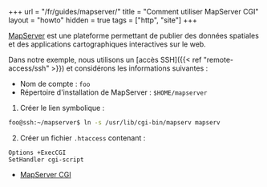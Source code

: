 +++
url = "/fr/guides/mapserver/"
title = "Comment utiliser MapServer CGI"
layout = "howto"
hidden = true
tags = ["http", "site"]
+++

[MapServer](https://mapserver.org/) est une plateforme permettant de publier des données spatiales et des applications cartographiques interactives sur le web.

Dans notre exemple, nous utilisons un [accès SSH]({{< ref "remote-access/ssh" >}}) et considérons les informations suivantes :

- Nom de compte : `foo`
- Répertoire d'installation de MapServer : `$HOME/mapserver`

1. Créer le lien symbolique :

```sh
foo@ssh:~/mapserver$ ln -s /usr/lib/cgi-bin/mapserv mapserv
```

2. Créer un fichier `.htaccess` contenant :

```
Options +ExecCGI
SetHandler cgi-script
```

- [MapServer CGI](https://mapserver.org/cgi/)
